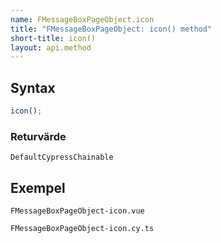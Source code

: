 ```yaml
---
name: FMessageBoxPageObject.icon
title: "FMessageBoxPageObject: icon() method"
short-title: icon()
layout: api.method
---
```


## Syntax

```ts nocompile nolint
icon();
```

### Returvärde

`DefaultCypressChainable`

## Exempel

```import static
FMessageBoxPageObject-icon.vue
```

```import
FMessageBoxPageObject-icon.cy.ts
```
